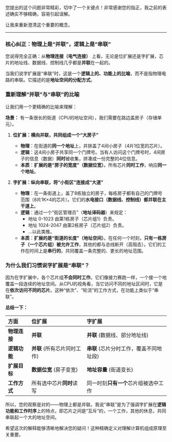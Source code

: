 您提出的这个问题非常精彩，切中了一个关键点！非常感谢您的指正，我之前的表述确实不够精确，容易引起误解。

让我来重新澄清这个重要的概念。

---

### 核心纠正：物理上是“并联”，逻辑上是“串联”

您说得完全正确：从**物理连接（电气连接）** 上看，无论是位扩展还是字扩展，芯片的地址线、数据线、控制线几乎都是**并联**在一起的。

当我们说字扩展是“串联”时，这是一个**逻辑上的、功能上的比喻**，而不是指物理电路的串联。它描述的是**地址空间的分配方式**。

### 重新理解“并联”与“串联”的比喻

让我们用一个更精确的比喻来理解：

**场景：** 有一条很长的街道（CPU的地址空间），我们需要在路边盖房子（存储单元）。

1.  **位扩展：横向并联，共同组成一个“大房子”**
    *   **物理**：在街道的**同一个地址**上，并排盖了4间小房子（4片1位宽的芯片）。
    *   **逻辑**：这4间小房子共享同一个门牌号。当有人访问这个门牌号时，4间房子的信息（数据）**同时**被收集，拼凑成一份完整的4位信息。
    *   **本质**：**扩展的是“房子的宽度”（数据位宽）**。所有芯片**同时工作**，响应**同一个地址**。

2.  **字扩展：纵向串联，将“小街区”连接成“大道”**
    *   **物理**：在一条街道上，盖了8栋独立的房子，每栋房子都有自己的门牌号范围（8片1K×4的芯片）。它们的**水电接口（数据线、控制线）都并联在主干道上**。
    *   **逻辑**：通过一个“街区管理员”（**地址译码器**）来规定：
        *   地址 0-1023 由第1栋房子（芯片组1）负责。
        *   地址 1024-2047 由第2栋房子（芯片组2）负责。
        *   ...以此类推。
    *   **本质**：**扩展的是“街道的长度”（地址空间）**。在任何一个时刻，**只有一栋房子（一个芯片组）被允许工作**，其他的都与总线断开（高阻态）。它们的工作在时间上是**串行的**，共同覆盖一条完整的、更长的地址范围。

### 为什么我们习惯说字扩展是“串联”？

因为在字扩展中，各个芯片组**不会同时工作**。它们像接力赛跑一样，一个接一个地覆盖一段连续的地址空间。从CPU的视角看，当它访问不同的地址区间时，它是在**依次访问不同的芯片**。这种“依次”、“轮流”的工作方式，在功能上类似于“串联”。

**总结一下：**

| 方面 | **位扩展** | **字扩展** |
| :--- | :--- | :--- |
| **物理连接** | **并联** | **并联** (数据线、部分地址线) |
| **逻辑功能** | **并联** (所有芯片同时工作) | **串联** (芯片分时工作，覆盖不同地址段) |
| **扩展目标** | **数据位宽** (房子变宽) | **地址容量** (街道变长) |
| **工作方式** | 所有选中芯片**同时**读写 | 同一时刻**只有一个**芯片组被选中工作 |

所以，您的观察是对的——物理上都是并联。我说“串联”是为了强调字扩展在**逻辑功能和工作时序**上的特点，即芯片之间是“互斥”的，一个工作，其他的休息，共同串联起一个大的地址空间。

希望这次的解释能够清晰地解决您的疑问！这种精确定义对理解计算机组成原理至关重要。